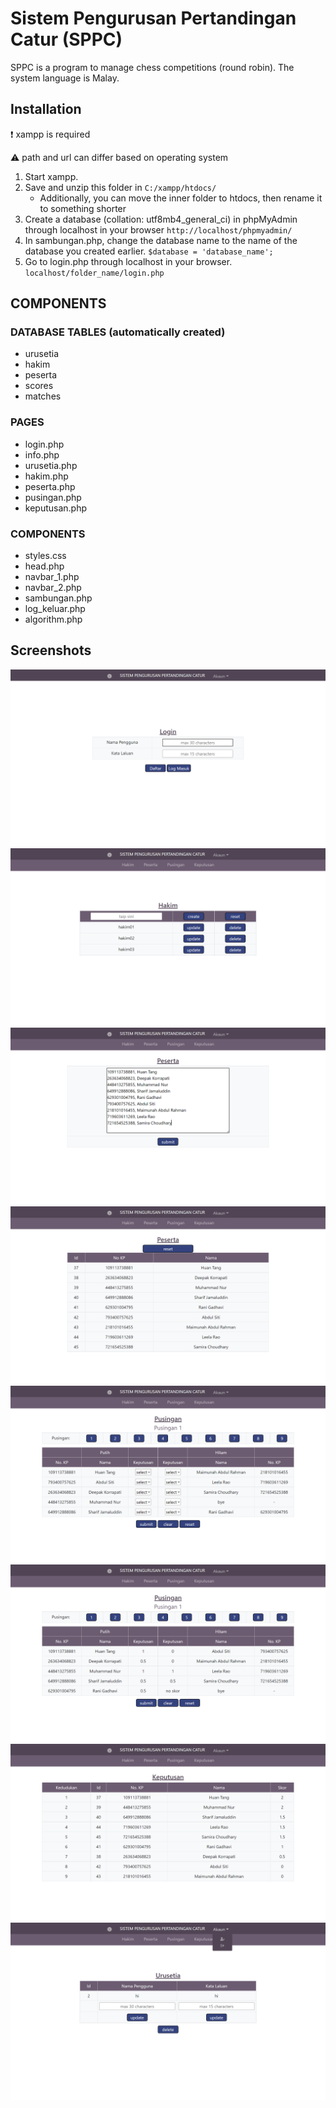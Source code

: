 # Sistem Pengurusan Pertandingan Catur (SPPC)

SPPC is a program to manage chess competitions (round robin). The system language is Malay.

## Installation
❗ xampp is required

⚠️ path and url can differ based on operating system

1. Start xampp.
2. Save and unzip this folder in ```C:/xampp/htdocs/``` 
    - Additionally, you can move the inner folder to htdocs, then rename it to something shorter
3. Create a database (collation: utf8mb4_general_ci) in phpMyAdmin through localhost in your browser ```http://localhost/phpmyadmin/```
4. In sambungan.php, change the database name to the name of the database you created earlier. ```$database = 'database_name';```
5. Go to login.php through localhost in your browser. ```localhost/folder_name/login.php```

## COMPONENTS
### DATABASE TABLES (automatically created)
- urusetia
- hakim
- peserta
- scores
- matches

### PAGES
- login.php
- info.php
- urusetia.php
- hakim.php
- peserta.php
- pusingan.php
- keputusan.php

### COMPONENTS
- styles.css
- head.php
- navbar_1.php
- navbar_2.php
- sambungan.php
- log_keluar.php
- algorithm.php

## Screenshots
![login](screenshots/login.png)
![hakim](screenshots/hakim.png)
![peserta_sebelum](screenshots/peserta_sebelum.png)
![peserta_selepas](screenshots/peserta_selepas.png)
![pusingan_sebelum](screenshots/pusingan_sebelum.png)
![pusingan_selepas](screenshots/pusingan_selepas.png)
![keputusan](screenshots/keputusan.png)
![urusetia](screenshots/urusetia.png)
